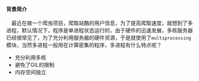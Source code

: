 #### 背景简介

&emsp;最近在做一个爬虫项目，爬取站酷的用户信息，为了提高爬取速度，就想到了多进程，默认情况下，程序是单进程状态运行的，由于硬件的迅速发展，多核服务器已经很常见了，为了充分利用服务器的硬件资源，于是就使用了`multiprocessing`模块，当然多进程一般用在计算密集的程序，多进程有什么特点呢？

* 充分利用多核
* 避免了GIL的限制
* 内存空间独立

&emsp;
